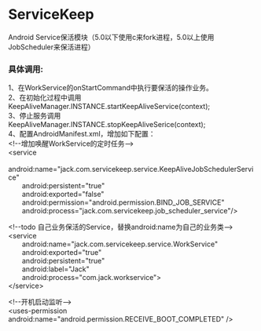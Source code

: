 # ServiceKeep
Android Service保活模块（5.0以下使用c来fork进程，5.0以上使用JobScheduler来保活进程）  

### 具体调用:   
1、在WorkService的onStartCommand中执行要保活的操作业务。  
2、在初始化过程中调用KeepAliveManager.INSTANCE.startKeepAliveService(context);  
3、停止服务调用KeepAliveManager.INSTANCE.stopKeepAliveSerice(context);  
4、配置AndroidManifest.xml，增加如下配置：  
&lt;!--增加唤醒WorkService的定时任务--&gt;    
&lt;service  
&emsp;&emsp;android:name="jack.com.servicekeep.service.KeepAliveJobSchedulerService"  
&emsp;&emsp;android:persistent="true"  
&emsp;&emsp;android:exported="false"  
&emsp;&emsp;android:permission="android.permission.BIND_JOB_SERVICE"  
&emsp;&emsp;android:process="jack.com.servicekeep.job_scheduler_service"/&gt;  

&lt;!--todo 自己业务保活的Service，替换android:name为自己的业务类--&gt;     
&lt;service    
&emsp;&emsp;android:name="jack.com.servicekeep.service.WorkService"  
&emsp;&emsp;android:exported="true"  
&emsp;&emsp;android:persistent="true"  
&emsp;&emsp;android:label="Jack"  
&emsp;&emsp;android:process="com.jack.workservice"&gt;  
&lt;/service&gt;


&lt;!--开机启动监听--&gt;  
&lt;uses-permission android:name="android.permission.RECEIVE_BOOT_COMPLETED" /&gt;
